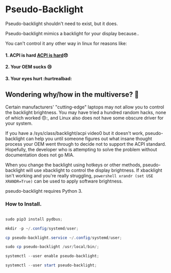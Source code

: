 # Pseudo-Backlight

Pseudo-backlight shouldn't need to exist, but it does.

Pseudo-backlight mimics a backlight for your display because..

You can't control it any other way in linux for reasons like:

#### 1. ACPI is hard [ACPI is hard](https://en.wikipedia.org/wiki/ACPI#:~:text=Advanced%20Configuration%20and%20Power%20Interface,swapping)😞
#### 2. Your OEM sucks 😢
#### 3. Your eyes hurt :hurtrealbad:

## Wondering why/how in the multiverse? 🤔
Certain manufacturers' "cutting-edge" laptops may not allow you to control the backlight brightness. You may have tried a hundred random hacks, none of which worked 😞:, and Linux also does not have some obscure driver for your system.

If you have a /sys/class/backlight/acpi video0 but it doesn't work, pseudo-backlight can help you until someone figures out what insane thought process your OEM went through to decide not to support the ACPI standard. Hopefully, the developer who is attempting to solve the problem without documentation does not go MIA.

When you change the backlight using hotkeys or other methods, pseudo-backlight will use xbacklight to control the display brightness. If xbacklight isn't working and you're really struggling, ```` powershell xrandr (set USE XRANDR=True) ```` can be used to apply software brightness.

pseudo-backlight requires Python 3.

### How to Install.
```` powershell

sudo pip3 install pydbus;

mkdir -p ~/.config/systemd/user;

cp pseudo-backlight.service ~/.config/systemd/user;

sudo cp pseudo-backlight /usr/local/bin/;

systemctl --user enable pseudo-backlight;

systemctl --user start pseudo-backlight;

````
